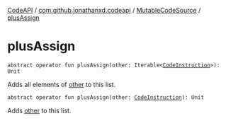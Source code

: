 [CodeAPI](../../index.md) / [com.github.jonathanxd.codeapi](../index.md) / [MutableCodeSource](index.md) / [plusAssign](.)

# plusAssign

`abstract operator fun plusAssign(other: Iterable<`[`CodeInstruction`](../-code-instruction.md)`>): Unit`

Adds all elements of [other](plus-assign.md#com.github.jonathanxd.codeapi.MutableCodeSource$plusAssign(kotlin.collections.Iterable((com.github.jonathanxd.codeapi.CodeInstruction)))/other) to this list.

`abstract operator fun plusAssign(other: `[`CodeInstruction`](../-code-instruction.md)`): Unit`

Adds [other](plus-assign.md#com.github.jonathanxd.codeapi.MutableCodeSource$plusAssign(com.github.jonathanxd.codeapi.CodeInstruction)/other) to this list.

